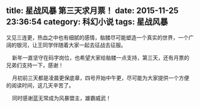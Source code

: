 title: 星战风暴 第三天求月票！
date: 2015-11-25 23:36:54
category: 科幻小说
tags: 星战风暴
---
又见三连更，热血之中也有细腻的感情，骷髅尽可能塑造一个真实的世界，一个广阔的银河，让王同学伴随着大家一起去征战去征服。

&nbsp;&nbsp;&nbsp;&nbsp;新年一直坚守在码字岗位，也希望大家给骷髅一点支持，第三天，还有月票的兄弟们支持一下，感谢！

&nbsp;&nbsp;&nbsp;&nbsp;月初前三天都是凌晨更保底章，四号开始中午更，尽可能为大家提供一个方便的阅读时间，这几天辛苦了。

&nbsp;&nbsp;&nbsp;&nbsp;同时感谢蓝无常成为风暴盟主，雄霸威武！
